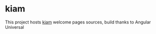# kiam

This project hosts [kiam](https://kiam.fr) welcome pages sources, build thanks to Angular Universal
